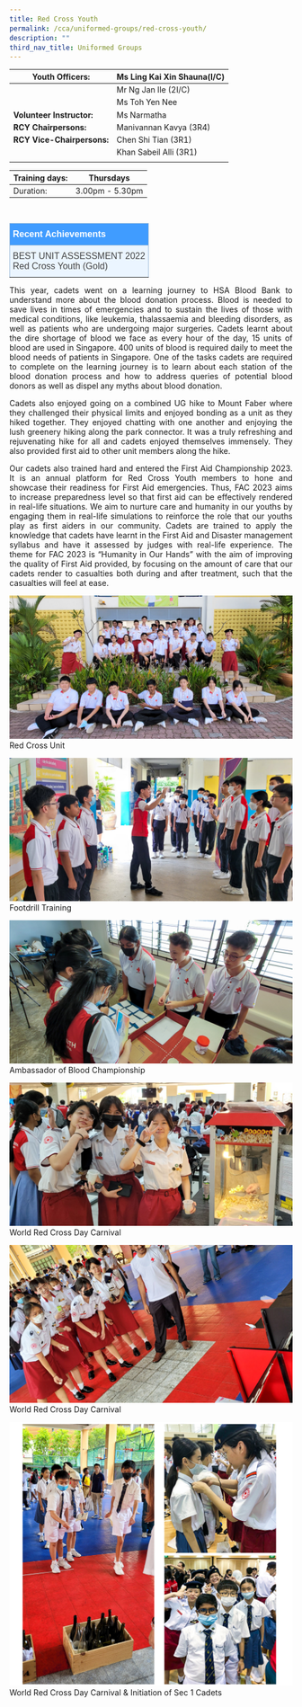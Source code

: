 ```yaml
---
title: Red Cross Youth
permalink: /cca/uniformed-groups/red-cross-youth/
description: ""
third_nav_title: Uniformed Groups
---
```

|  **Youth Officers:** | Ms Ling Kai Xin Shauna(I/C) | 
| -------- | -------- |
|  | Mr Ng Jan Ile (2I/C) |
|  |  Ms Toh Yen Nee |
|**Volunteer Instructor:** | Ms Narmatha |
|**RCY Chairpersons:** |  Manivannan Kavya (3R4) |
|**RCY Vice-Chairpersons:** | Chen Shi Tian  (3R1) |
|  |  Khan Sabeil Alli (3R1) |
|  |  |


| Training days: | Thursdays  |
| - | -|
| Duration: |  3.00pm - 5.30pm |

<br>
<style type="text/css">
.tg  {border-collapse:collapse;border-color:#9ABAD9;border-spacing:0;}
.tg td{background-color:#EBF5FF;border-color:#9ABAD9;border-style:solid;border-width:1px;color:#444;
  font-family:Arial, sans-serif;font-size:14px;overflow:hidden;padding:10px 5px;word-break:normal;}
.tg th{background-color:#409cff;border-color:#9ABAD9;border-style:solid;border-width:1px;color:#fff;
  font-family:Arial, sans-serif;font-size:14px;font-weight:normal;overflow:hidden;padding:10px 5px;word-break:normal;}
.tg .tg-3jrd{border-color:inherit;font-family:"Lucida Sans Unicode", "Lucida Grande", sans-serif !important;font-size:medium;
  text-align:left;vertical-align:top}
</style>
<table class="tg">
<thead>
  <tr>
		<th class="tg-3jrd"><b>Recent Achievements</b><br></th>
  </tr>
</thead>
<tbody>
  <tr>
    <td class="tg-3jrd">BEST UNIT ASSESSMENT 2022
<br>Red Cross Youth (Gold)</td>
  </tr>
</tbody>
</table>


<p style="text-align:justify">This year, cadets went on a learning journey to HSA Blood Bank to understand more about the blood donation process. Blood is needed to save lives in times of emergencies and to sustain the lives of those with medical conditions, like leukemia, thalassaemia and bleeding disorders, as well as patients who are undergoing major surgeries. Cadets learnt about the dire shortage of blood we face as every hour of the day, 15 units of blood are used in Singapore. 400 units of blood is required daily to meet the blood needs of patients in Singapore. One of the tasks cadets are required to complete on the learning journey is to learn about each station of the blood donation process and how to address queries of potential blood donors as well as dispel any myths about blood donation.</p>


<p style="text-align:justify">Cadets also enjoyed going on a combined UG hike to Mount Faber where they challenged their physical limits and enjoyed bonding as a unit as they hiked together. They enjoyed chatting with one another and enjoying the lush greenery hiking along the park connector. It was a truly refreshing and rejuvenating hike for all and cadets enjoyed themselves immensely. They also provided first aid to other unit members along the hike.</p>



<p style="text-align:justify">Our cadets also trained hard and entered the First Aid Championship 2023. It is an annual platform for Red Cross Youth members to hone and showcase their readiness for First Aid emergencies. Thus, FAC 2023 aims to increase preparedness level so that first aid can be effectively rendered in real-life situations. We aim to nurture care and humanity in our youths by engaging them in real-life simulations to reinforce the role that our youths play as first aiders in our community. Cadets are trained to apply the knowledge that cadets have learnt in the First Aid and Disaster management syllabus and have it assessed by judges with real-life experience. The theme for FAC 2023 is “Humanity in Our Hands” with the aim of improving the quality of First Aid provided, by focusing on the amount of care that our cadets render to casualties both during and after treatment, such that the casualties will feel at ease.</p>

![](/images/Cca/cca-redcross-n01.jpg)
Red Cross Unit

![](/images/Cca/cca-redcross-n02.jpg)
Footdrill Training

![](/images/Cca/cca-redcross-n03.jpg)
Ambassador of Blood Championship

![](/images/Cca/cca-redcross-n04.jpg)
World Red Cross Day Carnival

![](/images/Cca/cca-redcross-n05.jpg)
World Red Cross Day Carnival

![](/images/Cca/cca-redcross-n06.jpg)
World Red Cross Day Carnival &amp; Initiation of Sec 1 Cadets